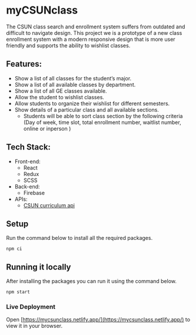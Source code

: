 # myCSUNclass

The CSUN class search and enrollment system suffers from outdated and difficult to navigate design. This project we is a prototype of a new class enrollment system with a modern responsive design that is more user friendly and supports the ability to wishlist classes.

## Features:

- Show a list of all classes for the student’s major.
- Show a list of all available classes by department.
- Show a list of all GE classes available.
- Allow the student to wishlist classes.
- Allow students to organize their wishlist for different semesters.
- Show details of a particular class and all available sections.
  - Students will be able to sort class section by the following criteria (Day of
week, time slot, total enrollment number, waitlist number, online or inperson )

## Tech Stack:
- Front-end:
  - React 
  - Redux
  - SCSS
- Back-end:
  - Firebase
- APIs:
  - [CSUN curriculum api](https://api.metalab.csun.edu/curriculum/)

## Setup ##

Run the command below to install all the required packages.

```
npm ci
```

## Running it locally ##

After installing the packages you can run it using the command below.

```
npm start
```

### Live Deployment

Open [https://mycsunclass.netlify.app/](https://mycsunclass.netlify.app/) to view it in your browser.

